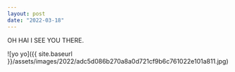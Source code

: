 ```yaml
---
layout: post
date: "2022-03-18"
---
```


OH HAI I SEE YOU THERE.

![yo yo]({{ site.baseurl }}/assets/images/2022/adc5d086b270a8a0d721cf9b6c761022e101a811.jpg)
